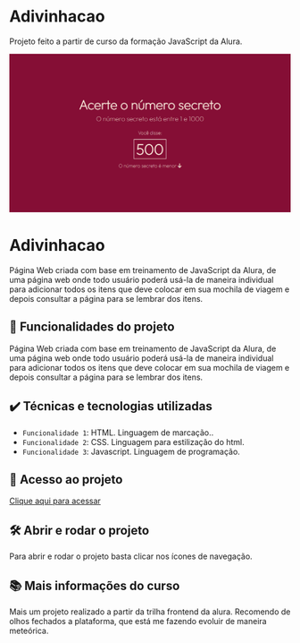 # Adivinhacao
Projeto feito a partir de curso da formação JavaScript da Alura.

![Imagem Adivinhacao](./img/ReadmeAdivinhacao.png)
  
# Adivinhacao

Página Web criada com base em treinamento de JavaScript da Alura, de uma página web onde todo usuário poderá usá-la de maneira individual para adicionar todos os itens que deve colocar em sua mochila de viagem e depois consultar a página para se lembrar dos itens.

## 🔨 Funcionalidades do projeto

Página Web criada com base em treinamento de JavaScript da Alura, de uma página web onde todo usuário poderá usá-la de maneira individual para adicionar todos os itens que deve colocar em sua mochila de viagem e depois consultar a página para se lembrar dos itens.

## ✔️ Técnicas e tecnologias utilizadas

- `Funcionalidade 1`: HTML. Linguagem de marcação..
- `Funcionalidade 2`: CSS. Linguagem para estilização do html.
- `Funcionalidade 3`: Javascript. Linguagem de programação.

## 📁 Acesso ao projeto

[Clique aqui para acessar](https://mochila-de-viagem-rho-lyart.vercel.app/)

## 🛠️ Abrir e rodar o projeto

Para abrir e rodar o projeto basta clicar nos ícones de navegação.

## 📚 Mais informações do curso

Mais um projeto realizado a partir da trilha frontend da alura. Recomendo de olhos fechados a plataforma, que está me fazendo evoluir de maneira meteórica.

